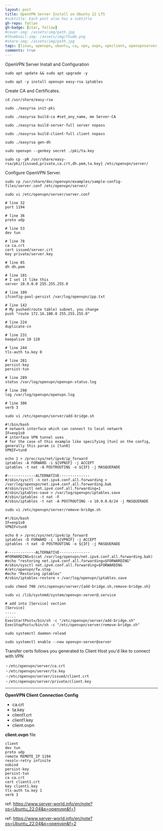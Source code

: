 ```yaml
---
layout: post
title: OpenVPN Server Install on Ubuntu 22 LTS
#subtitle: Each post also has a subtitle
gh-repo: fatlan
gh-badge: [star, follow]
#cover-img: /assets/img/path.jpg
#thumbnail-img: /assets/img/thumb.png
#share-img: /assets/img/path.jpg
tags: [linux, openvpn, ubuntu, ca, vpn, ovpn, vpnclient, openvpnserver, openvpnclient]
comments: true
---
```


OpenVPN Server Install and Configuration

~~~
sudo apt update && sudo apt upgrade -y

sudo apt -y install openvpn easy-rsa iptables
~~~

Create CA and Certificates.
~~~
cd /usr/share/easy-rsa

sudo ./easyrsa init-pki

sudo ./easyrsa build-ca #set_any_name, me Server-CA

sudo ./easyrsa build-server-full server nopass

sudo ./easyrsa build-client-full client nopass

sudo ./easyrsa gen-dh

sudo openvpn --genkey secret ./pki/ta.key

sudo cp -pR /usr/share/easy-rsa/pki/{issued,private,ca.crt,dh.pem,ta.key} /etc/openvpn/server/
~~~

Configure OpenVPN Server.
~~~
sudo cp /usr/share/doc/openvpn/examples/sample-config-files/server.conf /etc/openvpn/server/

sudo vi /etc/openvpn/server/server.conf
~~~
~~~
# line 32
port 1194

# line 36
proto udp

# line 53
dev tun

# line 78
ca ca.crt
cert issued/server.crt
key private/server.key

# line 85
dh dh.pem

# line 101
# I set it like this
server 10.9.0.0 255.255.255.0

# line 109
ifconfig-pool-persist /var/log/openvpn/ipp.txt

# line 142
# My pushed(route table) subnet, you change
push "route 172.16.100.0 255.255.255.0"

# line 224
duplicate-cn

# line 231
keepalive 10 120

# line 244
tls-auth ta.key 0

# line 281
persist-key
persist-tun

# line 289
status /var/log/openvpn/openvpn-status.log

# line 298
log /var/log/openvpn/openvpn.log

# line 306
verb 3
~~~

~~~
sudo vi /etc/openvpn/server/add-bridge.sh
~~~
~~~
#!/bin/bash
# network interface which can connect to local network
IF=enp1s0
# interface VPN tunnel uses
# for the case of this example like specifying [tun] on the config, generally this param is [tun0]
VPNIF=tun0

echo 1 > /proc/sys/net/ipv4/ip_forward
iptables -A FORWARD -i ${VPNIF} -j ACCEPT
iptables -t nat -A POSTROUTING -o ${IF} -j MASQUERADE

#-------------ALTERNATIVE--------------
#/sbin/sysctl -n net.ipv4.conf.all.forwarding > /var/log/openvpn/net.ipv4.conf.all.forwarding.bak
#/sbin/sysctl net.ipv4.conf.all.forwarding=1
#/sbin/iptables-save > /var/log/openvpn/iptables.save
#/sbin/iptables -t nat -F
#/sbin/iptables -t nat -A POSTROUTING -s 10.9.0.0/24 -j MASQUERADE
~~~

~~~
sudo vi /etc/openvpn/server/remove-bridge.sh
~~~
~~~
#!/bin/bash
IF=enp1s0
VPNIF=tun0

echo 0 > /proc/sys/net/ipv4/ip_forward
iptables -D FORWARD -i  ${VPNIF} -j ACCEPT
iptables -t nat -D POSTROUTING -o ${IF} -j MASQUERADE

#-------------ALTERNATIVE--------------
#FORWARDING=$(cat /var/log/openvpn/net.ipv4.conf.all.forwarding.bak)
#echo "restoring net.ipv4.conf.all.forwarding=$FORWARDING"
#/sbin/sysctl net.ipv4.conf.all.forwarding=$FORWARDING
#/etc/openvpn/fw.stop
#echo "Restoring iptables"
#/sbin/iptables-restore < /var/log/openvpn/iptables.save
~~~

~~~
sudo chmod 700 /etc/openvpn/server/{add-bridge.sh,remove-bridge.sh}
~~~
~~~
sudo vi /lib/systemd/system/openvpn-server@.service
~~~
~~~
# add into [Service] section
[Service]
.....
.....
ExecStartPost=/bin/sh -c "/etc/openvpn/server/add-bridge.sh"
ExecStopPost=/bin/sh -c "/etc/openvpn/server/remove-bridge.sh"
~~~

~~~
sudo systemctl daemon-reload

sudo systemctl enable --now openvpn-server@server
~~~


Transfer certs follows you generated to Client Host you'd like to connect with VPN
~~~
・/etc/openvpn/server/ca.crt
・/etc/openvpn/server/ta.key
・/etc/openvpn/server/issued/client.crt
・/etc/openvpn/server/private/client.key
~~~

---
**OpenVPN Client Connection Config**

- ca.crt
- ta.key
- client1.crt
- client1.key
- client.ovpn

**client.ovpn** file
~~~
client
dev tun
proto udp
remote REMOTE_IP 1194
resolv-retry infinite
nobind
persist-key
persist-tun
ca ca.crt
cert client1.crt
key client1.key
tls-auth ta.key 1
verb 3
~~~


ref: https://www.server-world.info/en/note?os=Ubuntu_22.04&p=openvpn&f=1

ref: https://www.server-world.info/en/note?os=Ubuntu_22.04&p=openvpn&f=2







